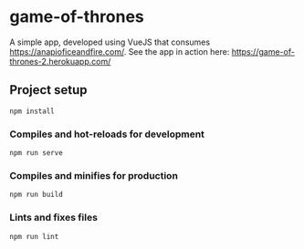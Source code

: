 # game-of-thrones
A simple app, developed using VueJS that consumes <https://anapioficeandfire.com/>. See the app in action here: <https://game-of-thrones-2.herokuapp.com/>

## Project setup
```
npm install
```

### Compiles and hot-reloads for development
```
npm run serve
```

### Compiles and minifies for production
```
npm run build
```

### Lints and fixes files
```
npm run lint
```


